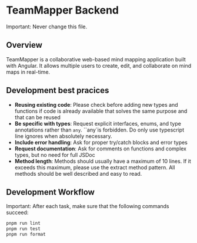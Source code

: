 # TeamMapper Backend

Important: Never change this file.

## Overview

TeamMapper is a collaborative web-based mind mapping application built with Angular. It allows multiple users to create, edit, and collaborate on mind maps in real-time.

## Development best pracices

- **Reusing existing code**: Please check before adding new types and functions if code is already available that solves the same purpose and that can be reused
- **Be specific with types**: Request explicit interfaces, enums, and type annotations rather than `any`. ``any`is forbidden. Do only use typescript line ignores when absolutely necessary.
- **Include error handling**: Ask for proper try/catch blocks and error types
- **Request documentation**: Ask for comments on functions and complex types, but no need for full JSDoc
- **Method length**: Methods should usually have a maximum of 10 lines. If it exceeds this maximum, please use the extract method pattern. All methods should be well described and easy to read.

## Development Workflow

Important: After each task, make sure that the following commands succeed:

```bash
pnpm run lint
pnpm run test
pnpm run format
```